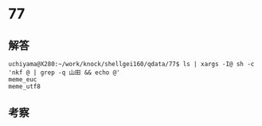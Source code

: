 # 77

## 解答

```
uchiyama@X280:~/work/knock/shellgei160/qdata/77$ ls | xargs -I@ sh -c 'nkf @ | grep -q 山田 && echo @'
meme_euc
meme_utf8
```

## 考察
